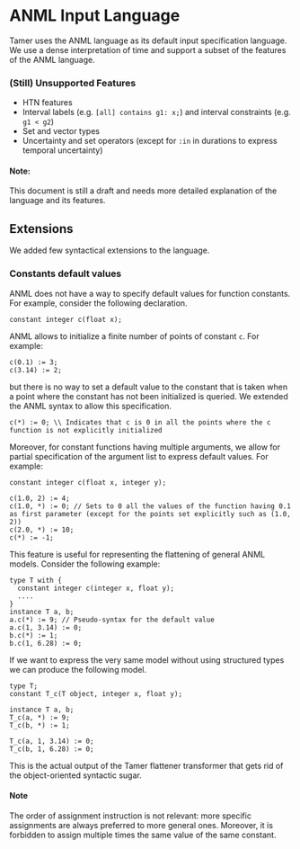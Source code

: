 ANML Input Language
===================

Tamer uses the ANML language as its default input specification
language. We use a dense interpretation of time and support a subset
of the features of the ANML language.


### (Still) Unsupported Features
* HTN features
* Interval labels (e.g. `[all] contains g1: x;`) and interval constraints (e.g. `g1 < g2`)
* Set and vector types
* Uncertainty and set operators (except for `:in` in durations to express temporal uncertainty)


#### Note:

This document is still a draft and needs more detailed explanation of
the language and its features.


Extensions
----------

We added few syntactical extensions to the language.


### Constants default values

ANML does not have a way to specify default values for function
constants. For example, consider the following declaration.

```
constant integer c(float x);
```

ANML allows to initialize a finite number of points of constant
`c`. For example:

```
c(0.1) := 3;
c(3.14) := 2;
```

but there is no way to set a default value to the constant that is
taken when a point where the constant has not been initialized is
queried. We extended the ANML syntax to allow this specification.

```
c(*) := 0; \\ Indicates that c is 0 in all the points where the c function is not explicitly initialized
```

Moreover, for constant functions having multiple arguments, we allow
for partial specification of the argument list to express default
values. For example:

```
constant integer c(float x, integer y);

c(1.0, 2) := 4;
c(1.0, *) := 0; // Sets to 0 all the values of the function having 0.1 as first parameter (except for the points set explicitly such as (1.0, 2))
c(2.0, *) := 10;
c(*) := -1;
```

This feature is useful for representing the flattening of general ANML
models. Consider the following example:

```
type T with {
  constant integer c(integer x, float y);
  ....
}
instance T a, b;
a.c(*) := 9; // Pseudo-syntax for the default value
a.c(1, 3.14) := 0;
b.c(*) := 1;
b.c(1, 6.28) := 0;
```

If we want to express the very same model without using structured
types we can produce the following model.

```
type T;
constant T_c(T object, integer x, float y);

instance T a, b;
T_c(a, *) := 9;
T_c(b, *) := 1;

T_c(a, 1, 3.14) := 0;
T_c(b, 1, 6.28) := 0;
```

This is the actual output of the Tamer flattener transformer that gets
rid of the object-oriented syntactic sugar.

#### Note

The order of assignment instruction is not relevant: more specific
assignments are always preferred to more general ones. Moreover, it is
forbidden to assign multiple times the same value of the same
constant.
